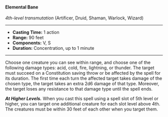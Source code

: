 #### Elemental Bane
*4th-level transmutation* (Artificer, Druid, Shaman, Warlock, Wizard)
___
- **Casting Time:** 1 action
- **Range:** 90 feet
- **Components:** V, S
- **Duration:** Concentration, up to 1 minute
---
Choose one creature you can see within range, and choose one of the following damage types: acid, cold, fire, lightning, or thunder. The target must succeed on a Constitution saving throw or be affected by the spell for its duration. The first time each turn the affected target takes damage of the chosen type, the target takes an extra 2d6 damage of that type. Moreover, the target loses any resistance to that damage type until the spell ends.

***At Higher Levels.*** When you cast this spell using a spell slot of 5th level or higher, you can target one additional creature for each slot level above 4th. The creatures must be within 30 feet of each other when you target them.